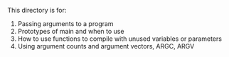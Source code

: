 This directory is for:
1. Passing arguments to a program
2. Prototypes of main and when to use
3. How to use functions to compile with unused variables or parameters
4. Using argument counts and argument vectors, ARGC, ARGV

